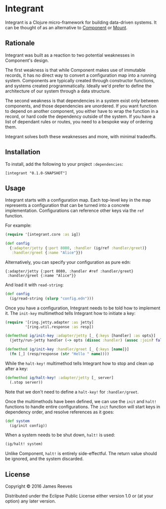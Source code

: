 # Integrant

Integrant is a Clojure micro-framework for building data-driven
systems. It can be thought of as an alternative to [Component][]
or [Mount][].

[component]: https://github.com/stuartsierra/component
[mount]: https://github.com/tolitius/mount

## Rationale

Integrant was built as a reaction to two potential weaknesses in
Component's design.

The first weakness is that while Component makes use of immutable
records, it has no direct way to convert a configuration map into a
running system. Components are typically created through constructor
functions, and systems created programmatically. Ideally we'd prefer
to define the architecture of our system through a data structure.

The second weakness is that dependencies in a system exist only
between components, and those dependencies are unordered. If you want
function to depend on another component, you either have to wrap the
function in a record, or hard code the dependency outside of the
system. If you have a list of dependant rules or routes, you need to
a bespoke way of ordering them.

Integrant solves both these weaknesses and more, with minimal
tradeoffs.

## Installation

To install, add the following to your project `:dependencies`:

    [integrant "0.1.0-SNAPSHOT"]

## Usage

Integrant starts with a configuration map. Each top-level key in the
map represents a configuration that can be turned into a concrete
implementation. Configurations can reference other keys via the `ref`
function.

For example:

```clojure
(require '[integrant.core :as ig])

(def config
  {:adapter/jetty {:port 8080, :handler (ig/ref :handler/greet)}
   :handler/greet {:name "Alice"}})
```

Alternatively, you can specify your configuration as pure edn:

```edn
{:adapter/jetty {:port 8080, :handler #ref :handler/greet}
 :handler/greet {:name "Alice"}}
```

And load it with `read-string`:

```clojure
(def config
  (ig/read-string (slurp "config.edn")))
```

Once you have a configuration, Integrant needs to be told how to
implement it. The `init-key` multimethod tells Integrant how to
initiate a key:

```clojure
(require '[ring.jetty.adapter :as jetty]
         '[ring.util.response :as resp])

(defmethod ig/init-key :adapter/jetty [_ {:keys [handler] :as opts}]
  (jetty/run-jetty handler (-> opts (dissoc :handler) (assoc :join? false)))

(defmethod ig/init-key :handler/greet [_ {:keys [name]}]
  (fn [_] (resp/response (str "Hello " name))))
```

While the `halt-key!` multimethod tells Integrant how to stop and
clean up after a key:

```clojure
(defmethod ig/halt-key! :adapter/jetty [_ server]
  (.stop server))
```

Note that we don't need to define a `halt-key!` for `:handler/greet`.

Once the multimethods have been defined, we can use the `init` and
`halt!` functions to handle entire configurations. The `init` function
will start keys in dependency order, and resolve references as it
goes:

```clojure
(def system
  (ig/init config))
```

When a system needs to be shut down, `halt!` is used:

```clojure
(ig/halt! system)
```

Unlike Component, `halt!` is entirely side-effectful. The return value
should be ignored, and the system discarded.

## License

Copyright © 2016 James Reeves

Distributed under the Eclipse Public License either version 1.0 or (at
your option) any later version.

